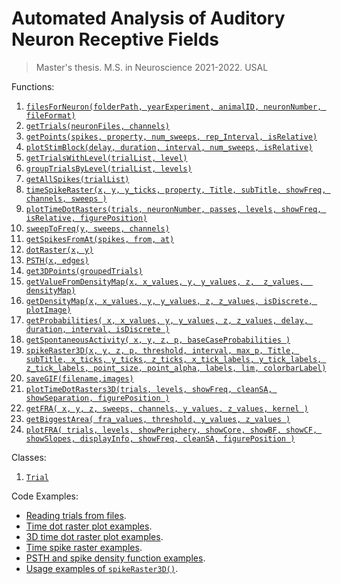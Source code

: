 # Automated Analysis of Auditory Neuron Receptive Fields
> Master's thesis. M.S. in Neuroscience 2021-2022. USAL

Functions:
1. [`filesForNeuron(folderPath, yearExperiment, animalID, neuronNumber, fileFormat)`](https://github.com/DRTorresRuiz/AutomatedAnalysisOfAuditoryNeuronReceptiveFields/wiki/Documentation#-filesforneuron)
2. [`getTrials(neuronFiles, channels)`](https://github.com/DRTorresRuiz/AutomatedAnalysisOfAuditoryNeuronReceptiveFields/wiki/Documentation#-gettrials)
3. [`getPoints(spikes, property, num_sweeps, rep_Interval, isRelative)`](https://github.com/DRTorresRuiz/AutomatedAnalysisOfAuditoryNeuronReceptiveFields/wiki/Documentation#-getpoints)
4. [`plotStimBlock(delay, duration, interval, num_sweeps, isRelative)`](https://github.com/DRTorresRuiz/AutomatedAnalysisOfAuditoryNeuronReceptiveFields/wiki/Documentation#-plotstimblock)
5. [`getTrialsWithLevel(trialList, level)`](https://github.com/DRTorresRuiz/AutomatedAnalysisOfAuditoryNeuronReceptiveFields/wiki/Documentation#-gettrialswithlevel)
6. [`groupTrialsByLevel(trialList, levels)`](https://github.com/DRTorresRuiz/AutomatedAnalysisOfAuditoryNeuronReceptiveFields/wiki/Documentation#-grouptrialsbylevel)
7. [`getAllSpikes(trialList)`](https://github.com/DRTorresRuiz/AutomatedAnalysisOfAuditoryNeuronReceptiveFields/wiki/Documentation#-getallspikes)
8. [`timeSpikeRaster(x, y, y_ticks, property, Title, subTitle, showFreq, channels, sweeps )`](https://github.com/DRTorresRuiz/AutomatedAnalysisOfAuditoryNeuronReceptiveFields/wiki/Documentation#-timespikeraster)
9. [`plotTimeDotRasters(trials, neuronNumber, passes, levels, showFreq, isRelative, figurePosition)`](https://github.com/DRTorresRuiz/AutomatedAnalysisOfAuditoryNeuronReceptiveFields/wiki/Documentation#-plottimedotrasters)
10. [`sweepToFreq(y, sweeps, channels)`](https://github.com/DRTorresRuiz/AutomatedAnalysisOfAuditoryNeuronReceptiveFields/wiki/Documentation#-sweeptofreq)
11. [`getSpikesFromAt(spikes, from, at)`](https://github.com/DRTorresRuiz/AutomatedAnalysisOfAuditoryNeuronReceptiveFields/wiki/Documentation#-getspikesfromat)
12. [`dotRaster(x, y)`](https://github.com/DRTorresRuiz/AutomatedAnalysisOfAuditoryNeuronReceptiveFields/wiki/Documentation#-dotraster)
13. [`PSTH(x, edges)`](https://github.com/DRTorresRuiz/AutomatedAnalysisOfAuditoryNeuronReceptiveFields/wiki/Documentation#-psth)
14. [`get3DPoints(groupedTrials)`](https://github.com/DRTorresRuiz/AutomatedAnalysisOfAuditoryNeuronReceptiveFields/wiki/Documentation#-get3dpoints)
15. [`getValueFromDensityMap(x, x_values, y, y_values, z,  z_values,  densityMap)`](https://github.com/DRTorresRuiz/AutomatedAnalysisOfAuditoryNeuronReceptiveFields/wiki/Documentation#-getvaluefromdensitymap)
16. [`getDensityMap(x, x_values, y, y_values, z, z_values, isDiscrete, plotImage)`](https://github.com/DRTorresRuiz/AutomatedAnalysisOfAuditoryNeuronReceptiveFields/wiki/Documentation#-getdensitymap)
17. [`getProbabilities( x, x_values, y, y_values, z, z_values, delay, duration, interval, isDiscrete )`](https://github.com/DRTorresRuiz/AutomatedAnalysisOfAuditoryNeuronReceptiveFields/wiki/Documentation#-getprobabilities)
18. [`getSpontaneousActivity( x, y, z, p, baseCaseProbabilities )`](https://github.com/DRTorresRuiz/AutomatedAnalysisOfAuditoryNeuronReceptiveFields/wiki/Documentation#-getspontaneousactivity)
19. [`spikeRaster3D(x, y, z, p, threshold, interval, max_p, Title, subTitle, x_ticks, y_ticks, z_ticks, x_tick_labels, y_tick_labels, z_tick_labels, point_size, point_alpha, labels, lim, colorbarLabel)`](https://github.com/DRTorresRuiz/AutomatedAnalysisOfAuditoryNeuronReceptiveFields/wiki/Documentation#-spikeraster3d)
20. [`saveGIF(filename,images)`](https://github.com/DRTorresRuiz/AutomatedAnalysisOfAuditoryNeuronReceptiveFields/wiki/Documentation#-savegif)
21. [`plotTimeDotRasters3D(trials, levels, showFreq, cleanSA, showSeparation, figurePosition )`](https://github.com/DRTorresRuiz/AutomatedAnalysisOfAuditoryNeuronReceptiveFields/wiki/Documentation#-plottimedotrasters3d)
22. [`getFRA( x, y, z, sweeps, channels, y_values, z_values, kernel )`](https://github.com/DRTorresRuiz/AutomatedAnalysisOfAuditoryNeuronReceptiveFields/wiki/Documentation#-getfra)
23. [`getBiggestArea( fra_values, threshold, y_values, z_values )`](https://github.com/DRTorresRuiz/AutomatedAnalysisOfAuditoryNeuronReceptiveFields/wiki/Documentation#-getbiggestarea)
24. [`plotFRA( trials, levels, showPeriphery, showCore, showBF, showCF, showSlopes, displayInfo, showFreq, cleanSA, figurePosition )`](https://github.com/DRTorresRuiz/AutomatedAnalysisOfAuditoryNeuronReceptiveFields/wiki/Documentation#-plotfra)

Classes:
1. [`Trial`](https://github.com/DRTorresRuiz/AutomatedAnalysisOfAuditoryNeuronReceptiveFields/wiki/Documentation#-trial)

Code Examples:
- [Reading trials from files](https://github.com/DRTorresRuiz/AutomatedAnalysisOfAuditoryNeuronReceptiveFields/blob/main/utils/tests/readingTrials.m).
- [Time dot raster plot examples](https://github.com/DRTorresRuiz/AutomatedAnalysisOfAuditoryNeuronReceptiveFields/blob/main/utils/tests/plotTimeDotRasterExamples.m).
- [3D time dot raster plot examples](https://github.com/DRTorresRuiz/AutomatedAnalysisOfAuditoryNeuronReceptiveFields/blob/main/utils/tests/plotTimeDotRasters3DExamples.m).
- [Time spike raster examples](https://github.com/DRTorresRuiz/AutomatedAnalysisOfAuditoryNeuronReceptiveFields/blob/main/utils/tests/timeSpikeRasterExamples.m).
- [PSTH and spike density function examples](https://github.com/DRTorresRuiz/AutomatedAnalysisOfAuditoryNeuronReceptiveFields/blob/main/utils/tests/PSTHSpikeDensityFunctionExample.m).
- [Usage examples of `spikeRaster3D()`](https://github.com/DRTorresRuiz/AutomatedAnalysisOfAuditoryNeuronReceptiveFields/blob/main/utils/tests/spikeRaster3DExamples.m).

